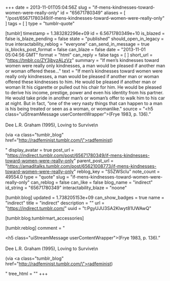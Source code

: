 +++
date = 2013-11-01T05:04:56Z
slug = "if-mens-kindnesses-toward-women-were-really-only"
id = "65671780349"
aliases = [ "/post/65671780349/if-mens-kindnesses-toward-women-were-really-only" ]
tags = [ ]
type = "tumblr-quote"

[tumblr]
timestamp = 1.383282296e+09
id = 6.5671780349e+10
is_blazed = false
is_blaze_pending = false
state = "published"
should_open_in_legacy = true
interactability_reblog = "everyone"
can_send_in_message = true
is_blocks_post_format = false
can_blaze = false
date = "2013-11-01 05:04:56 GMT"
format = "html"
can_reply = false
tags = [ ]
short_url = "https://tmblr.co/ZY3jbyzALzVz"
summary = "If men’s kindnesses toward women were really only kindnesses, a man would be pleased if another man or woman offered these..."
text = "If men’s kindnesses toward women were really only kindnesses, a man would be pleased if another man or woman offered these kindnesses to him. He would be pleased if another man or woman lit his cigarette or pulled out his chair for him. He would be pleased to derive his income, prestige, power and even his identity from his partner. He would take pride in another man’s or woman’s offer to walk him to his car at night. But in fact, “one of the very nasty things that can happen to a man is his being treated or seen as a woman, or womanlike."
source = "<h5 class=\"uiStreamMessage userContentWrapper\">(Frye 1983, p. 136).”<br/><br/> Dee L.R. Graham (1995), Loving to Survive</h5>\n<p>(via <a class=\"tumblr_blog\" href=\"http://radfeminist.tumblr.com/\">radfeminist</a>)</p>"
display_avatar = true
post_url = "https://indirect.tumblr.com/post/65671780349/if-mens-kindnesses-toward-women-were-really-only"
parent_post_url = "https://amaditalks.tumblr.com/post/65621008773/if-mens-kindnesses-toward-women-were-really-only"
reblog_key = "S5ZWSclu"
note_count = 49554.0
type = "quote"
slug = "if-mens-kindnesses-toward-women-were-really-only"
can_reblog = false
can_like = false
blog_name = "indirect"
id_string = "65671780349"
interactability_blaze = "noone"

[tumblr.blog]
updated = 1.738205153e+09
can_show_badges = true
name = "indirect"
title = "indirect"
description = ""
url = "https://indirect.tumblr.com/"
uuid = "t:PgyUJU3SA2Klwyt81UWAwQ"

[tumblr.blog.tumblrmart_accessories]

[tumblr.reblog]
comment = "<p><h5 class=\"uiStreamMessage userContentWrapper\">(Frye 1983, p. 136).”<br><br> Dee L.R. Graham (1995), Loving to Survive</h5>\n<p>(via <a class=\"tumblr_blog\" href=\"http://radfeminist.tumblr.com/\">radfeminist</a>)</p></p>"
tree_html = ""
+++
